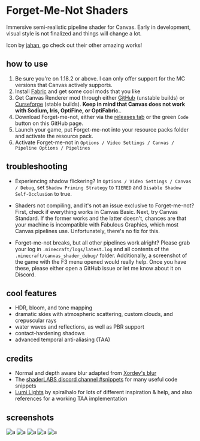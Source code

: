 # Forget-Me-Not Shaders

Immersive semi-realistic pipeline shader for Canvas. Early in development, visual style is not finalized and things will change a lot.

Icon by [jahan](https://www.instagram.com/jahan.artt/), go check out their other amazing works!

## how to use
1. Be sure you're on 1.18.2 or above. I can only offer support for the MC versions that Canvas actively supports.
2. Install [Fabric](https://fabricmc.net/) and get some cool mods that you like
3. Get Canvas Renderer mod through either [GitHub](https://github.com/vram-guild/canvas/releases) (unstable builds) or [Curseforge](https://www.curseforge.com/minecraft/mc-mods/canvas-renderer) (stable builds). **Keep in mind that Canvas does not work with Sodium, Iris, OptiFine, or OptiFabric.**.
4. Download Forget-me-not, either via the [releases tab](https://github.com/Poisoned-Honey/ForgetMeNot-Shaders/releases) or the green `Code` button on this GitHub page.
5. Launch your game, put Forget-me-not into your resource packs folder and activate the resource pack.
6. Activate Forget-me-not in `Options / Video Settings / Canvas / Pipeline Options / Pipelines`

## troubleshooting
- Experiencing shadow flickering? In `Options / Video Settings / Canvas / Debug`, set `Shadow Priming Strategy` to `TIERED` and `Disable Shadow Self-Occlusion` to true.

- Shaders not compiling, and it's not an issue exclusive to Forget-me-not? First, check if everything works in Canvas Basic. Next, try Canvas Standard. If the former works and the latter doesn't, chances are that your machine is incompatible with Fabulous Graphics, which most Canvas pipelines use. Unfortunately, there's no fix for this.

- Forget-me-not breaks, but all other pipelines work alright? Please grab your log in `.minecraft/logs/latest.log` and all contents of the `.minecraft/canvas_shader_debug/` folder. Additionally, a screenshot of the game with the F3 menu opened would really help. Once you have these, please either open a GitHub issue or let me know about it on Discord.

## cool features
- HDR, bloom, and tone mapping
- dramatic skies with atmospheric scattering, custom clouds, and crepuscular rays
- water waves and reflections, as well as PBR support
- contact-hardening shadows
- advanced temporal anti-aliasing (TAA)

## credits
- Normal and depth aware blur adapted from [Xordev's blur](https://github.com/XorDev/Ominous-Shaderpack/blob/main/shaders/lib/Blur.inc)
- The [shaderLABS discord channel #snippets](https://discord.com/channels/237199950235041794/525510804494221312/959153316401655849) for many useful code snippets
- [Lumi Lights](https://github.com/spiralhalo/LumiLights) by spiralhalo for lots of different inspiration & help, and also references for a working TAA implementation

<!-- ## discord
https://discord.gg/Zzn4jJapRH -->

## screenshots
![a](https://cdn.discordapp.com/attachments/903175815401975889/1010347020961189929/unknown.png)
![a](https://cdn.discordapp.com/attachments/839653070622818337/1003153222938148904/unknown.png)
![a](https://cdn.discordapp.com/attachments/736930818835873813/1003347482014654524/unknown.png)
![a](https://cdn.discordapp.com/attachments/839653070622818337/1003169821766209606/unknown.png)
![a](https://media.discordapp.net/attachments/903175815401975889/1003170619136938034/unknown.png?width=1276&height=676)